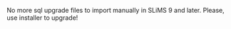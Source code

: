 No more sql upgrade files to import manually in SLiMS 9 and later.
Please, use installer to upgrade!